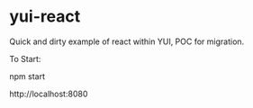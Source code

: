 # yui-react
Quick and dirty example of react within YUI, POC for migration.

To Start:

npm start

http://localhost:8080
